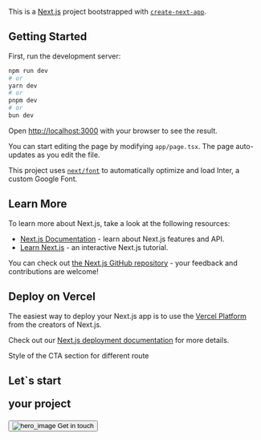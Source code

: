 This is a [Next.js](https://nextjs.org/) project bootstrapped with [`create-next-app`](https://github.com/vercel/next.js/tree/canary/packages/create-next-app).

## Getting Started

First, run the development server:

```bash
npm run dev
# or
yarn dev
# or
pnpm dev
# or
bun dev
```

Open [http://localhost:3000](http://localhost:3000) with your browser to see the result.

You can start editing the page by modifying `app/page.tsx`. The page auto-updates as you edit the file.

This project uses [`next/font`](https://nextjs.org/docs/basic-features/font-optimization) to automatically optimize and load Inter, a custom Google Font.

## Learn More

To learn more about Next.js, take a look at the following resources:

- [Next.js Documentation](https://nextjs.org/docs) - learn about Next.js features and API.
- [Learn Next.js](https://nextjs.org/learn) - an interactive Next.js tutorial.

You can check out [the Next.js GitHub repository](https://github.com/vercel/next.js/) - your feedback and contributions are welcome!

## Deploy on Vercel

The easiest way to deploy your Next.js app is to use the [Vercel Platform](https://vercel.com/new?utm_medium=default-template&filter=next.js&utm_source=create-next-app&utm_campaign=create-next-app-readme) from the creators of Next.js.

Check out our [Next.js deployment documentation](https://nextjs.org/docs/deployment) for more details.

Style of the CTA section for different route
 <div className="px-4 py-8 rounded-lg bg-gradient-to-r from-[#292929] to-[#61006A]">
    <h2 className="text-4xl text-[#ffffff] text-center">
        Let`s start
        <p className="text-[#D400E6] font-black">your project</p>
    </h2>
    <div className="w-full flex justify-center pt-8">
        <button className="w-full flex items-center justify-center gap-2 py-2 px-6 text-[#ffffff] bg-gradient-to-r from-[#ED1AFF] to-[#D400E6] rounded-full text-xl">
            <Image src={ArrowRight} alt="hero_image"  />
            Get in touch
        </button>
    </div>
</div>
